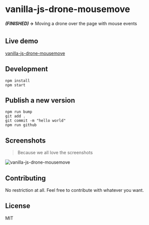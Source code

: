 # vanilla-js-drone-mousemove

***(FINISHED)*** :airplane: Moving a drone over the page with mouse events

## Live demo

[vanilla-js-drone-mousemove](http://durancristhian.github.io/vanilla-js-drone-mousemove)

## Development

```
npm install
npm start
```

## Publish a new version

```
npm run bump
git add .
git commit -m "hello world"
npm run github
```

## Screenshots

> Because we all love the screenshots

![vanilla-js-drone-mousemove](https://raw.githubusercontent.com/durancristhian/vanilla-js-drone-mousemove/master/screenshots/vanilla-js-drone-mousemove.png)

## Contributing

No restriction at all. Feel free to contribute with whatever you want.

## License

MIT
